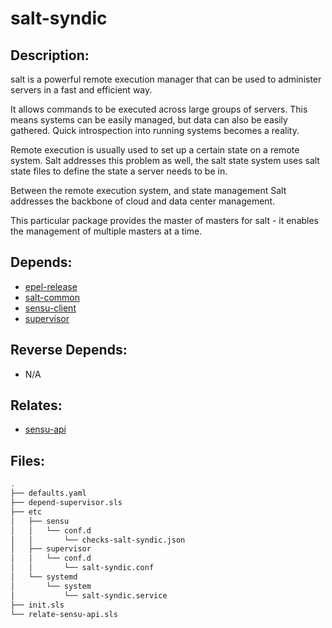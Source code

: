 # salt-syndic

## Description:

salt is a powerful remote execution manager that can be used to administer servers in a fast and efficient way.

It allows commands to be executed across large groups of servers. This means systems can be easily managed, but data can also be easily gathered.  Quick introspection into running systems becomes a reality.

Remote execution is usually used to set up a certain state on a remote system. Salt addresses this problem as well, the salt state system uses salt state files to define the state a server needs to be in.

Between the remote execution system, and state management Salt addresses the backbone of cloud and data center management.

This particular package provides the master of masters for salt - it enables the management of multiple masters at a time.

## Depends:

  -  [epel-release](/salt/epel-release)
  -  [salt-common](/salt/salt-common)
  -  [sensu-client](/salt/sensu-client)
  -  [supervisor](/salt/supervisor)

## Reverse Depends:

  -  N/A

## Relates:

  -  [sensu-api](/salt/sensu-api)

## Files:

```bash
.
├── defaults.yaml
├── depend-supervisor.sls
├── etc
│   ├── sensu
│   │   └── conf.d
│   │       └── checks-salt-syndic.json
│   ├── supervisor
│   │   └── conf.d
│   │       └── salt-syndic.conf
│   └── systemd
│       └── system
│           └── salt-syndic.service
├── init.sls
└── relate-sensu-api.sls
```
